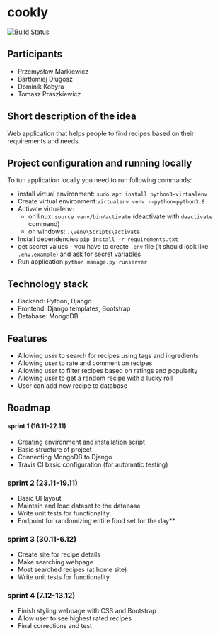 # **cookly**
[![Build Status](https://travis-ci.org/cookly-PiTE/cookly.svg?branch=main)](https://travis-ci.org/cookly-PiTE/cookly)
## Participants
 * Przemysław Markiewicz
 * Bartłomiej Długosz
 * Dominik Kobyra
 * Tomasz Praszkiewicz
 
 ## Short description of the idea
Web application that helps people to find recipes based on their requirements and needs. 

## Project configuration and running locally
To tun application locally you need to run following commands:
* install virtual environment: `sudo apt install python3-virtualenv`
* Create virtual environment:`virtualenv venv --python=python3.8`
* Activate virtualenv:
    * on linux: `source venv/bin/activate` (deactivate with `deactivate` command)
    * on windows: `.\venv\Scripts\activate`
* Install dependencies `pip install -r requirements.txt`
* get secret values - you have to create `.env` file (it should look like `.env.example`) and ask for secret variables 
* Run application `python manage.py runserver`
## Technology stack
* Backend: Python, Django
* Frontend: Django templates, Bootstrap
* Database: MongoDB
## Features
* Allowing user to search for recipes using tags and ingredients
* Allowing user to rate and comment on recipes
* Allowing user to filter recipes based on ratings and popularity
* Allowing user to get a random recipe with a lucky roll
* User can add new recipe to database
## Roadmap
#### sprint 1 (16.11-22.11)
* Creating environment and installation script
* Basic structure of project
* Connecting MongoDB to Django
* Travis CI basic configuration (for automatic testing)
### sprint 2 (23.11-19.11)
* Basic UI layout
* Maintain and load dataset to the database
* Write unit tests for functionality.
* Endpoint for randomizing entire food set for the day**
### sprint 3 (30.11-6.12)
* Create site for recipe details
* Make searching webpage
* Most searched recipes (at home site)
* Write unit tests for functionality
### sprint 4 (7.12-13.12)
* Finish styling webpage with CSS and Bootstrap
* Allow user to see highest rated recipes
* Final corrections and test



